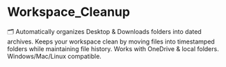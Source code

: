 # Workspace_Cleanup
🗂️ Automatically organizes Desktop &amp; Downloads folders into dated archives. Keeps your workspace clean by moving files into timestamped folders while maintaining file history. Works with OneDrive &amp; local folders. Windows/Mac/Linux compatible.
